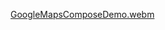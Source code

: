 [GoogleMapsComposeDemo.webm](https://github.com/burkido/GoogleMapsCompose/assets/74553201/34c8f82c-694f-4963-9622-dc94bc12d582)
